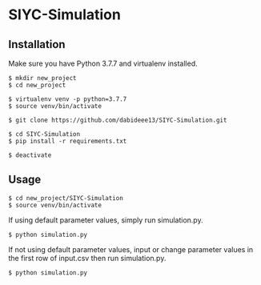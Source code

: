 # SIYC-Simulation

## Installation

Make sure you have Python 3.7.7 and virtualenv installed.
```
$ mkdir new_project
$ cd new_project
```

```
$ virtualenv venv -p python=3.7.7
$ source venv/bin/activate
```

```
$ git clone https://github.com/dabideee13/SIYC-Simulation.git 
```

```
$ cd SIYC-Simulation
$ pip install -r requirements.txt
```

```
$ deactivate
```

## Usage
```
$ cd new_project/SIYC-Simulation
$ source venv/bin/activate
```

If using default parameter values, simply run simulation.py.
```
$ python simulation.py
```

If not using default parameter values, input or change parameter values in the first row of input.csv then run simulation.py.
```
$ python simulation.py
```
